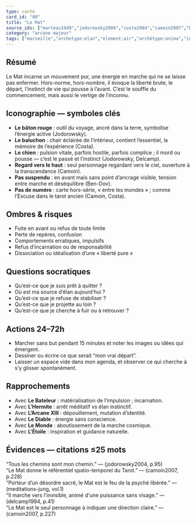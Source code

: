 ```yaml
---
type: carte
card_id: "00"
title: "Le Mat"
source_ids: ["marteau1949","jodorowsky2004","costa2004","camoin2007","bendov2011","delcamp1994","nadolny2021","jung1938","meditations-jung"]
category: "arcane majeur"
tags: ["marseille","archetype:elan","element:air","archétype:anima","initié","errance","joker","voyage","symbolisme"]
---
```


## Résumé
Le Mat incarne un mouvement pur, une énergie en marche qui ne se laisse pas enfermer. Hors-norme, hors-nombre, il évoque la liberté brute, le départ, l’instinct de vie qui pousse à l’avant. C’est le souffle du commencement, mais aussi le vertige de l’inconnu.

## Iconographie — symboles clés
- **Le bâton rouge** : outil du voyage, ancré dans la terre, symbolise l’énergie active (Jodorowsky).
- **Le baluchon** : chair éclairée de l’intérieur, contient l’essentiel, la mémoire de l’expérience (Costa).
- **Le chien** : pulsion vitale, parfois hostile, parfois complice ; il mord ou pousse — c’est le passé et l’instinct (Jodorowsky, Delcamp).
- **Regard vers le haut** : seul personnage regardant vers le ciel, ouverture à la transcendance (Camoin).
- **Pas suspendu** : en avant mais sans point d’ancrage visible, tension entre marche et déséquilibre (Ben-Dov).
- **Pas de numéro** : carte hors-série, « entre les mondes » ; comme l’Excuse dans le tarot ancien (Camoin, Costa).

## Ombres & risques
- Fuite en avant ou refus de toute limite
- Perte de repères, confusion
- Comportements erratiques, impulsifs
- Refus d’incarnation ou de responsabilité
- Dissociation ou idéalisation d’une « liberté pure »

## Questions socratiques
- Qu’est-ce que je suis prêt à quitter ?
- Où est ma source d’élan aujourd’hui ?
- Qu’est-ce que je refuse de stabiliser ?
- Qu’est-ce que je projette au loin ?
- Qu’est-ce que je cherche à fuir ou à retrouver ?

## Actions 24–72h
- Marcher sans but pendant 15 minutes et noter les images ou idées qui émergent.
- Dessiner ou écrire ce que serait “mon vrai départ”.
- Laisser un espace vide dans mon agenda, et observer ce qui cherche à s’y glisser spontanément.

## Rapprochements
- Avec **Le Bateleur** : matérialisation de l’impulsion ; incarnation.  
- Avec **L’Hermite** : arrêt méditatif vs élan instinctif.  
- Avec **L’Arcane XIII** : dépouillement, mutation d’identité.  
- Avec **Le Diable** : énergie sans conscience.  
- Avec **Le Monde** : aboutissement de la marche cosmique.  
- Avec **L’Étoile** : inspiration et guidance naturelle.

## Évidences — citations ≤25 mots
“Tous les chemins sont mon chemin.” — (jodorowsky2004, p.95)  
“Le Mat donne le référentiel spatio-temporel du Tarot.” — (camoin2007, p.228)  
“Porteur d’un désordre sacré, le Mat est le feu de la psyché libérée.” — (meditations-jung, vol.1)  
“Il marche vers l'invisible, animé d'une puissance sans visage.” — (delcamp1994, p.41)  
“Le Mat est le seul personnage à indiquer une direction claire.” — (camoin2007, p.227)
